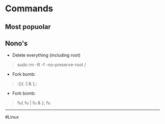# Commands
## Most popuolar

## Nono's
- Delete everything (including root)
>sudo rm -R -f -no-preserve-root /
- Fork bomb:
>:(){ :|:& };:
- Fork bomb:
>fu{ fu | fu & }; fu

---
#Linux